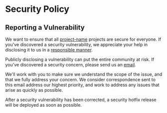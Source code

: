 # Security Policy

## Reporting a Vulnerability

We want to ensure that all [project-name] projects are secure for everyone. If you've discovered a security vulnerability,
we appreciate your help in disclosing it to us in a [responsible manner][link-responsible-disclosure].

Publicly disclosing a vulnerability can put the entire community at risk. If you've discovered a security concern,
please send us an [email](mailto:support@carbondigital.us?subject=%5BSECURITY-BREACH%5D).

We'll work with you to make sure we understand the scope of the issue, and that we fully address your concern. We consider correspondence sent to this email address our highest priority, and work to address any issues that arise as quickly as possible.

After a security vulnerability has been corrected, a security hotfix release will be deployed as soon as possible.

[link-responsible-disclosure]: http://en.wikipedia.org/wiki/Responsible_disclosure
[project-name]: DataSmyth